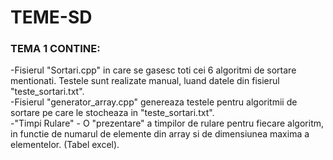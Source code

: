# TEME-SD
### TEMA 1 CONTINE:
-Fisierul "Sortari.cpp" in care se gasesc toti cei 6 algoritmi de sortare mentionati. Testele sunt realizate manual, luand datele din fisierul "teste_sortari.txt".   
-Fisierul "generator_array.cpp" genereaza testele pentru algoritmii de sortare pe care le stocheaza in "teste_sortari.txt".   
-"Timpi Rulare" - O "prezentare" a timpilor de rulare pentru fiecare algoritm, in functie de numarul de elemente din array si de dimensiunea maxima a elementelor. (Tabel excel).     
  

